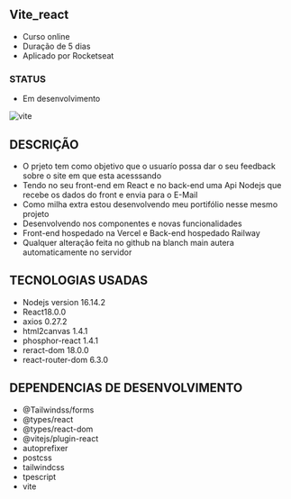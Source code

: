 ## Vite_react
+ Curso online 
+ Duração de 5 dias
+ Aplicado por Rocketseat

### STATUS
+ Em desenvolvimento

![vite](https://user-images.githubusercontent.com/69020659/170884231-ee589935-d4a0-47be-a142-8ddfdd7d518e.png)

## DESCRIÇÃO
+ O prjeto tem como objetivo que o  usuarío possa dar o seu feedback sobre o site em que esta acesssando
+ Tendo no seu front-end em React e no back-end uma Api Nodejs que recebe os dados do front e envia para o E-Mail
+ Como milha extra estou desenvolvendo meu portifólio nesse mesmo projeto
+ Desenvolvendo nos componentes e novas funcionalidades
+ Front-end hospedado na Vercel e Back-end hospedado Railway
+ Qualquer alteração feita no github na blanch main autera automaticamente no servidor

## TECNOLOGIAS USADAS
+ Nodejs version 16.14.2
+ React18.0.0
+ axios 0.27.2
+ html2canvas 1.4.1
+ phosphor-react 1.4.1
+ reract-dom 18.0.0
+ react-router-dom 6.3.0
## DEPENDENCIAS DE DESENVOLVIMENTO
+ @Tailwindss/forms
+ @types/react
+ @types/react-dom
+ @vitejs/plugin-react
+ autoprefixer
+ postcss
+ tailwindcss
+ tpescript
+ vite
 
 ##
